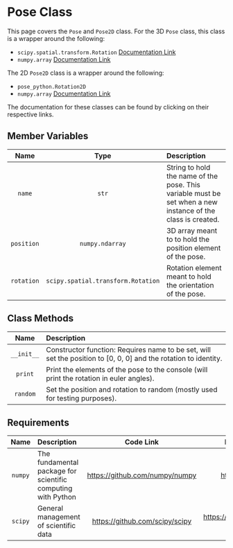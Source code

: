 # Pose Class

This page covers the `Pose` and `Pose2D` class. For the 3D `Pose` class, this class is a wrapper around the following:

- `scipy.spatial.transform.Rotation` [Documentation Link](https://docs.scipy.org/doc/scipy/reference/generated/scipy.spatial.transform.Rotation.html)
- `numpy.array` [Documentation Link](https://numpy.org/doc/stable/reference/generated/numpy.array.html)

The 2D `Pose2D` class is a wrapper around the following:

- `pose_python.Rotation2D`
- `numpy.array` [Documentation Link](https://numpy.org/doc/stable/reference/generated/numpy.array.html)

The documentation for these classes can be found by clicking on their respective links.

## Member Variables

| Name | Type | Description |
| :--: | :--: | :---------- |
| `name` | `str` | String to hold the name of the pose. This variable must be set when a new instance of the class is created. |
| `position` | `numpy.ndarray` | 3D array meant to to hold the position element of the pose. |
| `rotation` | `scipy.spatial.transform.Rotation` | Rotation element meant to hold the orientation of the pose. |

## Class Methods

| Name | Description |
| :--: | :---------- |
| `__init__` | Constructor function: Requires name to be set, will set the position to [0, 0, 0] and the rotation to identity. |
| `print` | Print the elements of the pose to the console (will print the rotation in euler angles). |
| `random` | Set the position and rotation to random (mostly used for testing purposes). |

## Requirements

| Name | Description | Code Link | Documentation Link |
| :--: | :---------- | :-------: | :----------------: |
| `numpy` | The fundamental package for scientific computing with Python | <https://github.com/numpy/numpy> | <https://numpy.org/doc/> |
| `scipy` | General management of scientific data | <https://github.com/scipy/scipy> | <https://docs.scipy.org/doc/scipy-1.8.1/> |
